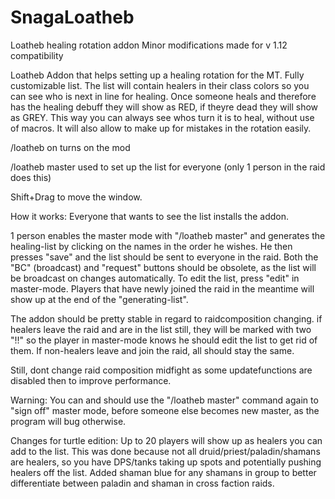 # SnagaLoatheb
Loatheb healing rotation addon 
Minor modifications made for v 1.12 compatibility

Loatheb Addon that helps setting up a healing rotation for the MT. Fully customizable list.
The list will contain healers in their class colors so you can see who is next in line for healing. Once someone heals and therefore has the healing debuff they will show as RED, if theyre dead they will show as GREY.
This way you can always see whos turn it is to heal, without use of macros. It will also allow to make up for mistakes in the rotation easily.

/loatheb on
turns on the mod

/loatheb master
used to set up the list for everyone (only 1 person in the raid does this)

Shift+Drag to move the window.

How it works: Everyone that wants to see the list installs the addon.

1 person enables the master mode with "/loatheb master" and generates the healing-list by clicking on the names in the order he wishes.
He then presses "save" and the list should be sent to everyone in the raid.
Both the "BC" (broadcast) and "request" buttons should be obsolete, as the list will be broadcast on changes automatically.
To edit the list, press "edit" in master-mode. Players that have newly joined the raid in the meantime will show up at the end of the "generating-list".

The addon should be pretty stable in regard to raidcomposition changing. if healers leave the raid and are in the list still, they will be marked with two "!!" so the player in master-mode knows he should edit the list to get rid of them.
If non-healers leave and join the raid, all should stay the same.

Still, dont change raid composition midfight as some updatefunctions are disabled then to improve performance.

Warning:
You can and should use the "/loatheb master" command again to "sign off" master mode, before someone else becomes new master, as the program will bug otherwise. 


Changes for turtle edition:
Up to 20 players will show up as healers you can add to the list. This was done because not all druid/priest/paladin/shamans are healers, so you have DPS/tanks taking up spots and potentially pushing healers off the list.
Added shaman blue for any shamans in group to better differentiate between paladin and shaman in cross faction raids.

